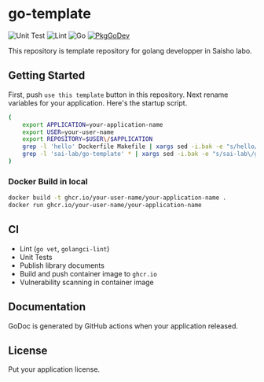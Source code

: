 # go-template

![Unit Test](https://github.com/sai-lab/go-template/workflows/Unit%20Test/badge.svg)
![Lint](https://github.com/sai-lab/go-template/workflows/Lint/badge.svg)
![Go](https://img.shields.io/github/go-mod/go-version/sai-lab/go-template)
[![PkgGoDev](https://pkg.go.dev/badge/github.com/sai-lab/go-template)](https://pkg.go.dev/github.com/sai-lab/go-template)


This repository is template repository for golang developper in Saisho labo.

## Getting Started

First, push `use this template` button in this repository.
Next rename variables for your application.
Here's the startup script.

```bash
(
    export APPLICATION=your-application-name
    export USER=your-user-name
    export REPOSITORY=$USER\/$APPLICATION
    grep -l 'hello' Dockerfile Makefile | xargs sed -i.bak -e "s/hello/$APPLICATION/g"
    grep -l 'sai-lab/go-template' * | xargs sed -i.bak -e "s/sai-lab\/go-template/$REPOSITORY/g"
)
```

### Docker Build in local

```bash
docker build -t ghcr.io/your-user-name/your-application-name .
docker run ghcr.io/your-user-name/your-application-name
```

## CI

- Lint (`go vet`, `golangci-lint`)
- Unit Tests
- Publish library documents
- Build and push container image to `ghcr.io`
- Vulnerability scanning in container image

## Documentation

GoDoc is generated by GitHub actions when your application released.

## License

Put your application license.